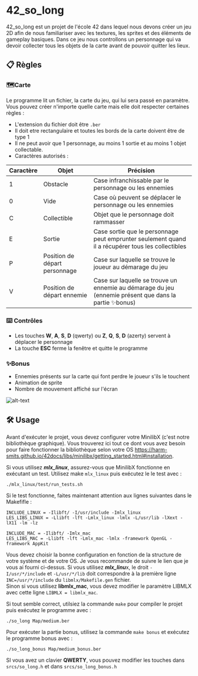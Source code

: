 # 42_so_long

42_so_long est un projet de l'école 42 dans lequel nous devons créer un jeu 2D afin de nous familiariser avec les textures, les sprites et des éléments de gameplay basiques.
Dans ce jeu nous controllons un personnage qui va devoir collecter tous les objets de la carte avant de pouvoir quitter les lieux.

## 📋 Règles

### 🗺️Carte
Le programme lit un fichier, la carte du jeu, qui lui sera passé en paramètre.  
Vous pouvez créer n'importe quelle carte mais elle doit respecter certaines règles :
 * L'extension du fichier doit être `.ber`
 * Il doit etre rectangulaire et toutes les bords de la carte doivent être de type 1
 * Il ne peut avoir que 1 personnage, au moins 1 sortie et au moins 1 objet collectable.
 * Caractères autorisés :

| Caractère  | Objet                          | Précision                                                                                              |
| ---------- | ------------------------------ | ------------------------------------------------------------------------------------------------------ |
| 1          | Obstacle                       | Case infranchissable par le personnage ou les ennemies                                                 |
| 0          | Vide                           | Case où peuvent se déplacer le personnage ou les ennemies                                              |
| C          | Collectible                    | Objet que le personnage doit rammasser                                                                 |
| E          | Sortie                         | Case sortie que le personnage peut emprunter seulement quand il a récupérer tous les collectibles      |
| P          | Position de départ personnage  | Case sur laquelle se trouve le joueur au démarage du jeu                                               |
| V          | Position de départ ennemie     | Case sur laquelle se trouve un ennemie au démarage du jeu (ennemie présent que dans la partie ✨bonus) |

### ⌨️ Contrôles
* Les touches **W**, **A**, **S**, **D** (qwerty) ou **Z**, **Q**, **S**, **D** (azerty) servent à déplacer le personnage
* La touche **ESC** ferme la fenêtre et quitte le programme

### ✨Bonus
* Ennemies présents sur la carte qui font perdre le joueur s'ils le touchent
* Animation de sprite
* Nombre de mouvement affiché sur l'écran


![alt-text](https://github.com/Ismerie/so_long/blob/master/gif/preview.gif)

## 🛠️ Usage
Avant d'exécuter le projet, vous devez configurer votre MinilibX (c'est notre bibliothèque graphique). Vous trouverez ici tout ce dont vous avez besoin pour faire fonctionner la bibliothèque selon votre OS <https://harm-smits.github.io/42docs/libs/minilibx/getting_started.html#installation>.

Si vous utilisez ***mlx_linux***, assurez-vous que MinilibX fonctionne en exécutant un test. Utilisez make ```mlx_linux``` puis exécutez le le test avec :
```
./mlx_linux/test/run_tests.sh
```

Si le test fonctionne, faites maintenant attention aux lignes suivantes dans le Makefifle :
```
INCLUDE_LINUX = -Ilibft/ -I/usr/include -Imlx_linux
LES_LIBS_LINUX = -Llibft -lft -Lmlx_linux -lmlx -L/usr/lib -lXext -lX11 -lm -lz

INCLUDE_MAC = -Ilibft/ -Imlx_mac
LES_LIBS_MAC = -Llibft -lft -Lmlx_mac -lmlx -framework OpenGL -framework AppKit
```
Vous devez choisir la bonne configuration en fonction de la structure de votre système et de votre OS. Je vous recommande de suivre le lien que je vous ai fourni ci-dessus. Si vous utilisez ***mlx_linu***x, le droit ```-I/usr/*/include``` et ```-L/usr/*/lib``` doit correspondre à la première ligne ```INC=/usr/*/include``` du ```libmlx/Makefile.gen``` fichier.  
Sinon si vous utilisez **libmlx_mac**, vous devez modifier le paramètre LIBMLX avec cette ligne ```LIBMLX = libmlx_mac```.

Si tout semble correct, utilsiez la commande ```make``` pour compiler le projet puis exécutez le programme avec :
```
./so_long Map/medium.ber
```

Pour exécuter la partie bonus, utilisez la commande ```make bonus``` et exécutez le programme bonus avec :
```
./so_long_bonus Map/medium_bonus.ber
```
SI vous avez un clavier **QWERTY**, vous pouvez modifier les touches dans ```srcs/so_long.h``` et dans ```srcs/so_long_bonus.h```
